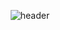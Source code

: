 <div align="center">
  
  ![header](https://capsule-render.vercel.app/api?type=Waving&color=000000&height=300&section=header&text=AI%20Engineer-nl-Haseong%20Jung&fontColor=ffffff&fontSize=35&animation=fadeIn&fontAlignY=0&line-height=0)
</div>
